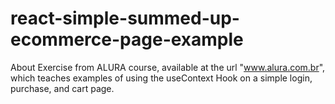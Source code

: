 # react-simple-summed-up-ecommerce-page-example
About Exercise from ALURA course, available at the url "www.alura.com.br", which teaches examples of using the useContext Hook on a simple login, purchase, and cart page.
